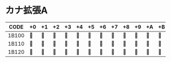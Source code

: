 # カナ拡張A

|CODE|+0|+1|+2|+3|+4|+5|+6|+7|+8|+9|+A|+B|+C|+D|+E|+F|
|----|--|--|--|--|--|--|--|--|--|--|--|--|--|--|--|--|
|1B100| 𛄀 | 𛄁 | 𛄂 | 𛄃 | 𛄄 | 𛄅 | 𛄆 | 𛄇 | 𛄈 | 𛄉 | 𛄊 | 𛄋 | 𛄌 | 𛄍 | 𛄎 | 𛄏 |
|1B110| 𛄐 | 𛄑 | 𛄒 | 𛄓 | 𛄔 | 𛄕 | 𛄖 | 𛄗 | 𛄘 | 𛄙 | 𛄚 | 𛄛 | 𛄜 | 𛄝 | 𛄞 | 𛄟 |
|1B120| 𛄠 | 𛄡 | 𛄢 | 𛄣 | 𛄤 | 𛄥 | 𛄦 | 𛄧 | 𛄨 | 𛄩 | 𛄪 | 𛄫 | 𛄬 | 𛄭 | 𛄮 | 𛄯 |
